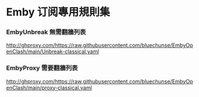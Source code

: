 # Emby 订阅專用規則集

### EmbyUnbreak 無需翻牆列表

http://ghproxy.com/https://raw.githubusercontent.com/bluechunse/EmbyOpenClash/main/Unbreak-classical.yaml

### EmbyProxy 需要翻牆列表

http://ghproxy.com/https://raw.githubusercontent.com/bluechunse/EmbyOpenClash/main/proxy-classical.yaml
